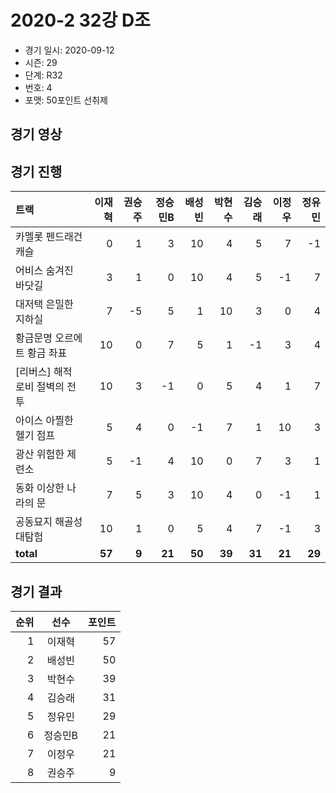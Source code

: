 # 2020-2 32강 D조

- 경기 일시: 2020-09-12
- 시즌: 29
- 단계: R32
- 번호: 4
- 포맷: 50포인트 선취제





## 경기 영상
## 경기 진행

| 트랙 | 이재혁 | 권승주 | 정승민B | 배성빈 | 박현수 | 김승래 | 이정우 | 정유민 |
|:---|---:|---:|---:|---:|---:|---:|---:|---:|
| 카멜롯 펜드래건 캐슬 | 0 | 1 | 3 | 10 | 4 | 5 | 7 | -1 |
| 어비스 숨겨진 바닷길 | 3 | 1 | 0 | 10 | 4 | 5 | -1 | 7 |
| 대저택 은밀한 지하실 | 7 | -5 | 5 | 1 | 10 | 3 | 0 | 4 |
| 황금문명 오르에트 황금 좌표 | 10 | 0 | 7 | 5 | 1 | -1 | 3 | 4 |
| [리버스] 해적 로비 절벽의 전투 | 10 | 3 | -1 | 0 | 5 | 4 | 1 | 7 |
| 아이스 아찔한 헬기 점프 | 5 | 4 | 0 | -1 | 7 | 1 | 10 | 3 |
| 광산 위험한 제련소 | 5 | -1 | 4 | 10 | 0 | 7 | 3 | 1 |
| 동화 이상한 나라의 문 | 7 | 5 | 3 | 10 | 4 | 0 | -1 | 1 |
| 공동묘지 해골성 대탐험 | 10 | 1 | 0 | 5 | 4 | 7 | -1 | 3 |
| __total__ | __57__ | __9__ | __21__ | __50__ | __39__ | __31__ | __21__ | __29__ |




## 경기 결과

| 순위 | 선수 | 포인트 |
|---:|:---:|---:|
| 1 | 이재혁 | 57 |
| 2 | 배성빈 | 50 |
| 3 | 박현수 | 39 |
| 4 | 김승래 | 31 |
| 5 | 정유민 | 29 |
| 6 | 정승민B | 21 |
| 7 | 이정우 | 21 |
| 8 | 권승주 | 9 |

